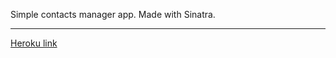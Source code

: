 Simple contacts manager app. Made with Sinatra.

-----
[Heroku link](https://rg-contacts-manager.herokuapp.com/)
